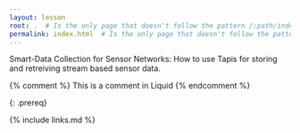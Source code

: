 ```yaml
---
layout: lesson
root: .  # Is the only page that doesn't follow the pattern /:path/index.html
permalink: index.html  # Is the only page that doesn't follow the pattern /:path/index.html
---
```

Smart-Data Collection for Sensor Networks: How to use Tapis for storing and retreiving stream based sensor data.

<!-- this is an html comment -->

{% comment %} This is a comment in Liquid {% endcomment %}


{: .prereq}

{% include links.md %}
